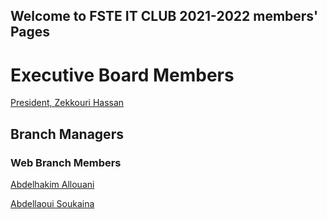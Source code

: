 ## Welcome to FSTE IT CLUB 2021-2022 members' Pages
<!---
You can use the [editor on GitHub](https://github.com/FSTEITCLUB/2122members/edit/gh-pages/index.md) to maintain and preview the content for your website in Markdown files.

Whenever you commit to this repository, GitHub Pages will run [Jekyll](https://jekyllrb.com/) to rebuild the pages in your site, from the content in your Markdown files.
--->

# Executive Board Members
[President, Zekkouri Hassan](./zekkourihassan.md)
## Branch Managers
### Web Branch Members
[Abdelhakim Allouani](./abdelhakimallouani.md)

[Abdellaoui Soukaina](./abdellaouisoukayna.md)


